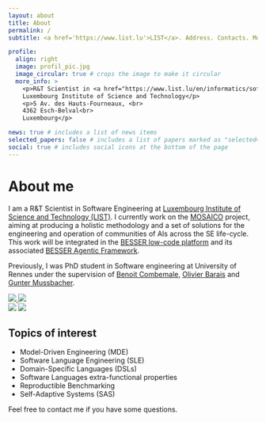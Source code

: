 ```yaml
---
layout: about
title: About
permalink: /
subtitle: <a href='https://www.list.lu'>LIST</a>. Address. Contacts. Motto. Etc.

profile:
  align: right
  image: profil_pic.jpg
  image_circular: true # crops the image to make it circular
  more_info: >
    <p>R&T Scientist in <a href="https://www.list.lu/en/informatics/software-engineering-rdi-unit/" target="_blank">SWRDI</a>,
    Luxembourg Institute of Science and Technology</p>
    <p>5 Av. des Hauts-Fourneaux, <br>
    4362 Esch-Belval<br>
    Luxembourg</p>

news: true # includes a list of news items
selected_papers: false # includes a list of papers marked as "selected={true}"
social: true # includes social icons at the bottom of the page
---
```


# About me
<div class="justify">
I am a R&T Scientist in Software Engineering at <a href="https://www.list.lu/" target="_blank">Luxembourg Institute of Science and Technology (LIST)</a>.
I currently work on the <a href="https://ec.europa.eu/info/funding-tenders/opportunities/portal/screen/opportunities/projects-details/43108390/101189664/HORIZON" target="_blank">MOSAICO</a> project, aiming at producing a holistic methodology and a set of solutions for the engineering and operation of communities of AIs across the SE life-cycle.
This work will be integrated in the <a href="https://github.com/BESSER-PEARL/BESSER" target="_blank">BESSER low-code platform</a> and its associated <a href="https://github.com/BESSER-PEARL/BESSER-Agentic-Framework" target="_blank">BESSER Agentic Framework</a>.

Previously, I was PhD student in Software engineering at University of Rennes under the supervision of <a href="https://people.irisa.fr/Benoit.Combemale/" target="_blank">Benoit Combemale</a>, <a href="https://olivier.barais.fr/" target="_blank">Olivier Barais</a> and <a href="http://www.ece.mcgill.ca/~gmussb1/" target="_blank">Gunter Mussbacher</a>.
</div>

<div id="affiliation-img">
  <div class="center">
    <a href="https://www.list.lu/"  target="_blank">
      <img id="LIST" class="only-light" src="{{ 'LIST.jpg' | prepend: '/assets/img/' | relative_url }}">
      <img id="LISTdark" class="only-dark" src="{{ 'LIST-dark.png' | prepend: '/assets/img/' | relative_url }}">
    </a>
    
  </div>
  <div class="center">
    <a href="https://github.com/BESSER-PEARL/BESSER"                   target="_blank"><img id="BLC"    src="{{ 'BESSER.png'        | prepend: '/assets/img/' | relative_url }}"></a>
    <a href="https://github.com/BESSER-PEARL/BESSER-Agentic-Framework" target="_blank"><img id="BAF"    src="{{ 'BAF.png'           | prepend: '/assets/img/' | relative_url }}"></a>
  </div>
</div>


## Topics of interest
 - Model-Driven Engineering (MDE)
 - Software Language Engineering (SLE)
 - Domain-Specific Languages (DSLs)
 - Software Languages extra-functional properties
 - Reproductible Benchmarking
 - Self-Adaptive Systems (SAS)

Feel free to contact me if you have some questions.
